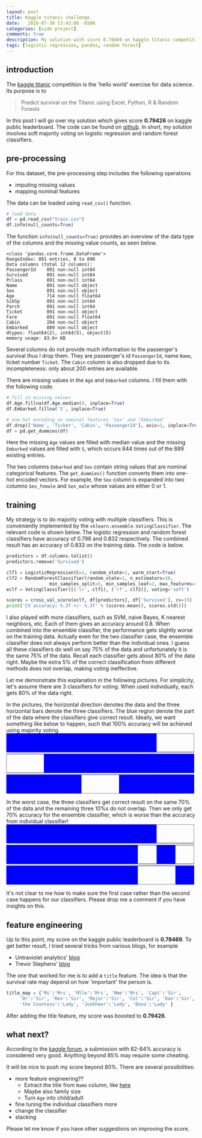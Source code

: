 ```yaml
---
layout: post
title: Kaggle titanic challenge 
date:   2016-07-30 13:43:08 -0500
categories: [side project]
comments: true
description: My solution with score 0.78469 on kaggle titanic competition
tags: [logistic regression, pandas, random forest]
---
```

## introduction 
The [kaggle titanic][1]  competition is the 'hello world'
exercise for data science. Its purpose is to 

> Predict survival on the Titanic using Excel, Python, R & Random Forests

In this post I will go over my solution which gives score **0.79426** on kaggle public leaderboard.
The code can be found on [github](https://github.com/nosarthur/kaggle_titanic).
In short, my solution involves soft majority voting on logistic regression and random forest classifiers.

## pre-processing

For this dataset, the pre-processing step includes the following operations

* imputing missing values
* mapping nominal features

The data can be loaded using `read_csv()` function.

```python
# load data
df = pd.read_csv("train.csv")
df.info(null_counts=True)
```
The function `info(null_counts=True)` provides an overview of the data type of the 
columns and the missing value counts, as seen below.

```
<class 'pandas.core.frame.DataFrame'>
RangeIndex: 891 entries, 0 to 890
Data columns (total 12 columns):
PassengerId    891 non-null int64
Survived       891 non-null int64
Pclass         891 non-null int64
Name           891 non-null object
Sex            891 non-null object
Age            714 non-null float64
SibSp          891 non-null int64
Parch          891 non-null int64
Ticket         891 non-null object
Fare           891 non-null float64
Cabin          204 non-null object
Embarked       889 non-null object
dtypes: float64(2), int64(5), object(5)
memory usage: 83.6+ KB
```
Several columns do not provide much information to the passenger's survival thus I drop them.
They are passenger's id `PassengerId`, name `Name`, ticket number `Ticket`. 
The `Cabin` column is also dropped due to its incompleteness: only about 200 entries are available. 

There are missing values in the `Age` and `Embarked` columns. I fill them with the following code.

```python
# fill in missing values
df.Age.fillna(df.Age.median(), inplace=True)
df.Embarked.fillna('S', inplace=True)

# one-hot encoding on nominal features 'Sex' and 'Embarked'
df.drop(['Name', 'Ticket', 'Cabin', 'PassengerId'], axis=1, inplace=True)
df = pd.get_dummies(df)
```
Here the missing `Age` values are filled with median value and the missing `Embarked` values
are filled with `S`, which occurs 644 times out of the 889 existing entries.

The two columns `Embarked` and `Sex` contain string values that are nominal categorical features.
The `get_dummies()` function converts them into one-hot encoded vectors.
For example, the `Sex` column is expanded into two columns `Sex_female` and `Sex_male` whose
values are either 0 or 1.

## training

My strategy is to do majority voting with multiple classifiers. This is conveniently implemented by the `sklearn.ensemble.VotingClassifier`.
The relevant code is shown below. 
The logistic regression and random forest classifiers have accuracy of 0.796 and 0.832 respectively.
The combined result has an accuracy of 0.833 on the training data. The code is below.

```python
predictors = df.columns.tolist()
predictors.remove('Survived')

clf1 = LogisticRegression(C=1, random_state=1, warm_start=True)
clf2 = RandomForestClassifier(random_state=1, n_estimators=10, 
                min_samples_split=5, min_samples_leaf=2, max_features=3)
eclf = VotingClassifier([('lr', clf1), ('rf', clf2)], voting='soft')

scores = cross_val_score(eclf, df[predictors], df['Survived'], cv=15)
print('CV accuracy: %.3f +/- %.3f' % (scores.mean(), scores.std()))
```

I also played with more classifiers, such as SVM, naive Bayes, K nearest neighbors, etc. 
Each of them gives an accuracy around 0.8. 
When combined into the ensemble classifier, the performance gets slightly worse 
on the training data.
Actually even for the two classifier case, the ensemble classifier does not always perform better than the individual ones. 
I guess all these classifiers do well on say 75% of the data and unfortunately it is the same 
75% of the data. Recall each classifier gets about 80% of the data right. 
Maybe the extra 5% of the correct classification from different methods does not overlap, 
making voting ineffective. 

Let me demonstrate this explanation in the following pictures.
For simplicity, let's assume there are 3 classifiers for voting.
When used individually, each gets 80% of the data right.

In the pictures, the horizontal direction denotes the data and the three horizontal bars denote the three classifiers.
The blue region denote the part of the data where the classifiers give correct result.
Ideally, we want something like below to happen, such that 100% accuracy will be achieved using 
majority voting.
<svg width='500' height='160'>
<rect x='0' y='0' width='500' height='50' fill='none' stroke='black' stroke-width='1'/>
<rect x='0' y='55' width='500' height='50' fill='none' stroke='black' stroke-width='1'/>
<rect x='0' y='110' width='500' height='50' fill='none' stroke='black' stroke-width='1'/>
<rect x='0' y='0' width='400' height='50' fill='blue'/>
<rect x='100' y='55' width='400' height='50' fill='blue'/>
<rect x='0' y='110' width='200' height='50' fill='blue'/>
<rect x='300' y='110' width='200' height='50' fill='blue'/>
</svg>

In the worst case, the three classifiers get correct result on the same 70% of the data
and the remaining three 10%s do not overlap. Then we only get 70% accuracy for the ensemble
classifier, which is worse than the accuracy from individual classifier!
<svg width='500' height='160'>
<rect x='0' y='0' width='500' height='50' fill='none' stroke='black' stroke-width='1'/>
<rect x='0' y='55' width='500' height='50' fill='none' stroke='black' stroke-width='1'/>
<rect x='0' y='110' width='500' height='50' fill='none' stroke='black' stroke-width='1'/>
<rect x='0' y='0' width='400' height='50' fill='blue'/>
<rect x='0' y='55' width='350' height='50' fill='blue'/>
<rect x='400' y='55' width='50' height='50' fill='blue'/>
<rect x='0' y='110' width='350' height='50' fill='blue'/>
<rect x='450' y='110' width='50' height='50' fill='blue'/>
</svg>

It's not clear to me how to make sure the first case rather than the second case happens
for our classifiers.
Please drop me a comment if you have insights on this. 

## feature engineering

Up to this point, my score on the kaggle public leaderboard is **0.78469**.
To get better result, I tried several tricks from various blogs, for example

* Untraviolet analytics' [blog](http://www.ultravioletanalytics.com/2014/11/05/kaggle-titanic-competition-part-iii-variable-transformations/)
* Trevor Stephens' [blog](http://trevorstephens.com/kaggle-titanic-tutorial/r-part-4-feature-engineering/)

The one that worked for me is to add a `title` feature.
The idea is that the survival rate may depend on how 'important' the person is.

```python
title_map = {'Ms':'Mrs', 'Mlle':'Mrs', 'Mme':'Mrs', 'Capt':'Sir',              
     'Dr':'Sir', 'Rev':'Sir', 'Major':'Sir', 'Col':'Sir', 'Don':'Sir', 
     'the Countess':'Lady', 'Jonkheer':'Lady', 'Dona':'Lady' } 
```

After adding the title feature, my score was boosted to **0.79426**.

## what next?

According to the [kaggle forum](https://www.kaggle.com/c/titanic/forums/t/4894/what-accuracy-should-i-be-aiming-for), a submission with 82-84% accuracy is considered very good. Anything beyond 85% may require some cheating.

It will be nice to push my score beyond 80%. There are several possibilities:

* more feature engineering??
    * Extract the title from `Name` column, like [here](https://triangleinequality.wordpress.com/2013/09/08/basic-feature-engineering-with-the-titanic-data/)
    * Maybe also family size
    * Turn `Age` into child/adult 
* fine tuning the individual classifiers more
* change the classifier
* stacking 

Please let me know if you have other suggestions on improving the score.

[1]:https://www.kaggle.com/c/titanic
